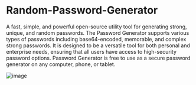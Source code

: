 # Random-Password-Generator
A fast, simple, and powerful open-source utility tool for generating strong, unique, and random passwords. The Password Generator supports various types of passwords including base64-encoded, memorable, and complex strong passwords. It is designed to be a versatile tool for both personal and enterprise needs, ensuring that all users have access to high-security password options. Password Generator is free to use as a secure password generator on any computer, phone, or tablet.

![image](https://github.com/user-attachments/assets/75097f63-d590-49c9-a67d-58df501d81de)
